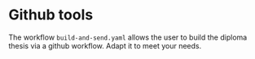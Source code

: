 # Github tools

The workflow `build-and-send.yaml` allows the user to build the diploma thesis via a github workflow.
Adapt it to meet your needs.

